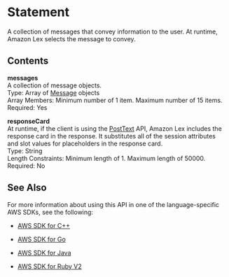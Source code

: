 # Statement<a name="API_Statement"></a>

A collection of messages that convey information to the user\. At runtime, Amazon Lex selects the message to convey\. 

## Contents<a name="API_Statement_Contents"></a>

 **messages**   
A collection of message objects\.  
Type: Array of [Message](API_Message.md) objects  
Array Members: Minimum number of 1 item\. Maximum number of 15 items\.  
Required: Yes

 **responseCard**   
 At runtime, if the client is using the [PostText](http://docs.aws.amazon.com/lex/latest/dg/API_runtime_PostText.html) API, Amazon Lex includes the response card in the response\. It substitutes all of the session attributes and slot values for placeholders in the response card\.   
Type: String  
Length Constraints: Minimum length of 1\. Maximum length of 50000\.  
Required: No

## See Also<a name="API_Statement_SeeAlso"></a>

For more information about using this API in one of the language\-specific AWS SDKs, see the following:

+  [AWS SDK for C\+\+](http://docs.aws.amazon.com/goto/SdkForCpp/lex-models-2017-04-19/Statement) 

+  [AWS SDK for Go](http://docs.aws.amazon.com/goto/SdkForGoV1/lex-models-2017-04-19/Statement) 

+  [AWS SDK for Java](http://docs.aws.amazon.com/goto/SdkForJava/lex-models-2017-04-19/Statement) 

+  [AWS SDK for Ruby V2](http://docs.aws.amazon.com/goto/SdkForRubyV2/lex-models-2017-04-19/Statement) 